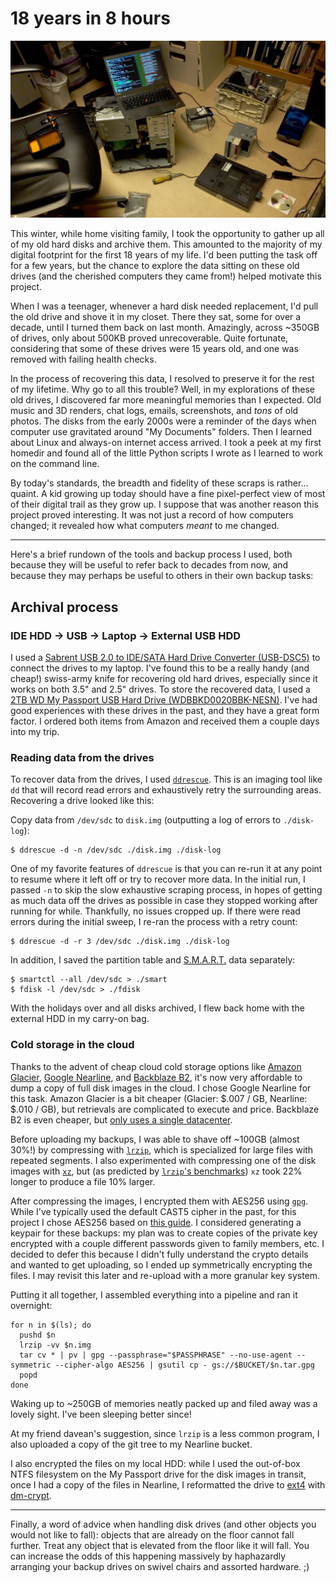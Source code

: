 # 18 years in 8 hours

![Computer guts](/post/18-years-in-8-hours/workspace.jpg)

This winter, while home visiting family, I took the opportunity to gather up all of my old hard disks and archive them. This amounted to the majority of my digital footprint for the first 18 years of my life. I'd been putting the task off for a few years, but the chance to explore the data sitting on these old drives (and the cherished computers they came from!) helped motivate this project.

When I was a teenager, whenever a hard disk needed replacement, I'd pull the old drive and shove it in my closet. There they sat, some for over a decade, until I turned them back on last month. Amazingly, across ~350GB of drives, only about 500KB proved unrecoverable. Quite fortunate, considering that some of these drives were 15 years old, and one was removed with failing health checks.

In the process of recovering this data, I resolved to preserve it for the rest of my lifetime. Why go to all this trouble? Well, in my explorations of these old drives, I discovered far more meaningful memories than I expected. Old music and 3D renders, chat logs, emails, screenshots, and *tons* of old photos. The disks from the early 2000s were a reminder of the days when computer use gravitated around "My Documents" folders. Then I learned about Linux and always-on internet access arrived. I took a peek at my first homedir and found all of the little Python scripts I wrote as I learned to work on the command line.

By today's standards, the breadth and fidelity of these scraps is rather... quaint. A kid growing up today should have a fine pixel-perfect view of most of their digital trail as they grow up. I suppose that was another reason this project proved interesting. It was not just a record of how computers changed; it revealed how what computers *meant* to me changed.

---

Here's a brief rundown of the tools and backup process I used, both because they will be useful to refer back to decades from now, and because they may perhaps be useful to others in their own backup tasks:

## Archival process

### IDE HDD -> USB -> Laptop -> External USB HDD

I used a [Sabrent USB 2.0 to IDE/SATA Hard Drive Converter (USB-DSC5)](http://www.amazon.com/gp/product/B000HJ99DI) to connect the drives to my laptop. I've found this to be a really handy (and cheap!) swiss-army knife for recovering old hard drives, especially since it works on both 3.5" and 2.5" drives. To store the recovered data, I used a [2TB WD My Passport USB Hard Drive (WDBBKD0020BBK-NESN)](http://www.amazon.com/gp/product/B00W8XXYSM). I've had good experiences with these drives in the past, and they have a great form factor. I ordered both items from Amazon and received them a couple days into my trip.

### Reading data from the drives

To recover data from the drives, I used [`ddrescue`](https://www.gnu.org/software/ddrescue/). This is an imaging tool like `dd` that will record read errors and exhaustively retry the surrounding areas. Recovering a drive looked like this:

Copy data from `/dev/sdc` to `disk.img` (outputting a log of errors to `./disk-log`):

    $ ddrescue -d -n /dev/sdc ./disk.img ./disk-log

One of my favorite features of `ddrescue` is that you can re-run it at any point to resume where it left off or try to recover more data. In the initial run, I passed `-n` to skip the slow exhaustive scraping process, in hopes of getting as much data off the drives as possible in case they stopped working after running for while. Thankfully, no issues cropped up. If there were read errors during the initial sweep, I re-ran the process with a retry count:

    $ ddrescue -d -r 3 /dev/sdc ./disk.img ./disk-log

In addition, I saved the partition table and [S.M.A.R.T.](https://en.wikipedia.org/wiki/S.M.A.R.T.) data separately:

    $ smartctl --all /dev/sdc > ./smart
    $ fdisk -l /dev/sdc > ./fdisk

With the holidays over and all disks archived, I flew back home with the external HDD in my carry-on bag.

### Cold storage in the cloud

Thanks to the advent of cheap cloud cold storage options like [Amazon Glacier](https://aws.amazon.com/glacier/), [Google Nearline](https://cloud.google.com/storage-nearline/), and [Backblaze B2](https://www.backblaze.com/b2/), it's now very affordable to dump a copy of full disk images in the cloud. I chose Google Nearline for this task. Amazon Glacier is a bit cheaper (Glacier: $.007 / GB, Nearline: $.010 / GB), but retrievals are complicated to execute and price. Backblaze B2 is even cheaper, but [only uses a single datacenter](https://www.backblaze.com/blog/b2-cloud-storage-frequent-questions/).

Before uploading my backups, I was able to shave off ~100GB (almost 30%!) by compressing with [`lrzip`](https://github.com/ckolivas/lrzip), which is specialized for large files with repeated segments. I also experimented with compressing one of the disk images with [`xz`](http://tukaani.org/xz/), but (as predicted by [`lrzip`'s benchmarks](https://github.com/ckolivas/lrzip/blob/master/doc/README.benchmarks)) `xz` took 22% longer to produce a file 10% larger.

After compressing the images, I encrypted them with AES256 using [`gpg`](https://www.gnupg.org/). While I've typically used the default CAST5 cipher in the past, for this project I chose AES256 based on [this guide](http://www.tutonics.com/2012/11/gpg-encryption-guide-part-4-symmetric.html). I considered generating a keypair for these backups: my plan was to create copies of the private key encrypted with a couple different passwords given to family members, etc. I decided to defer this because I didn't fully understand the crypto details and wanted to get uploading, so I ended up symmetrically encrypting the files. I may revisit this later and re-upload with a more granular key system.

Putting it all together, I assembled everything into a pipeline and ran it overnight:

    for n in $(ls); do
      pushd $n
      lrzip -vv $n.img
      tar cv * | pv | gpg --passphrase="$PASSPHRASE" --no-use-agent --symmetric --cipher-algo AES256 | gsutil cp - gs://$BUCKET/$n.tar.gpg
      popd
    done

Waking up to ~250GB of memories neatly packed up and filed away was a lovely sight. I've been sleeping better since!

At my friend davean's suggestion, since `lrzip` is a less common program, I also uploaded a copy of the git tree to my Nearline bucket.

I also encrypted the files on my local HDD: while I used the out-of-box NTFS filesystem on the My Passport drive for the disk images in transit, once I had a copy of the files in Nearline, I reformatted the drive to [ext4](https://en.wikipedia.org/wiki/Ext4) with [dm-crypt](https://en.wikipedia.org/wiki/Dm-crypt).

---

Finally, a word of advice when handling disk drives (and other objects you would not like to fall): objects that are already on the floor cannot fall further. Treat any object that is elevated from the floor like it will fall. You can increase the odds of this happening massively by haphazardly arranging your backup drives on swivel chairs and assorted hardware. ;)
